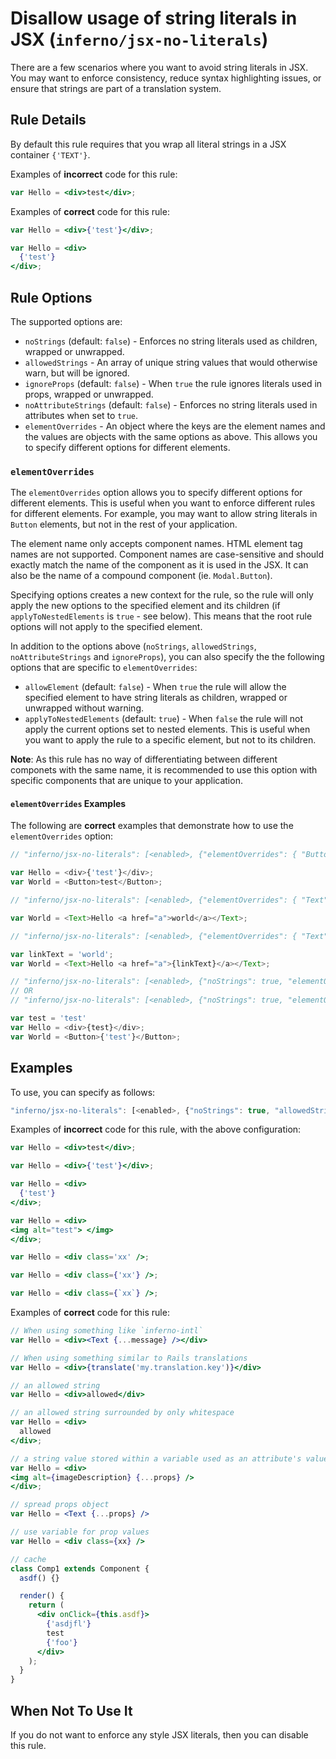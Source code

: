 # Disallow usage of string literals in JSX (`inferno/jsx-no-literals`)

<!-- end auto-generated rule header -->

There are a few scenarios where you want to avoid string literals in JSX. You may want to enforce consistency, reduce syntax highlighting issues, or ensure that strings are part of a translation system.

## Rule Details

By default this rule requires that you wrap all literal strings in a JSX container `{'TEXT'}`.

Examples of **incorrect** code for this rule:

```jsx
var Hello = <div>test</div>;
```

Examples of **correct** code for this rule:

```jsx
var Hello = <div>{'test'}</div>;
```

```jsx
var Hello = <div>
  {'test'}
</div>;
```

## Rule Options

The supported options are:

- `noStrings` (default: `false`) - Enforces no string literals used as children, wrapped or unwrapped.
- `allowedStrings` - An array of unique string values that would otherwise warn, but will be ignored.
- `ignoreProps` (default: `false`) - When `true` the rule ignores literals used in props, wrapped or unwrapped.
- `noAttributeStrings` (default: `false`) - Enforces no string literals used in attributes when set to `true`.
- `elementOverrides` - An object where the keys are the element names and the values are objects with the same options as above. This allows you to specify different options for different elements.

### `elementOverrides`

The `elementOverrides` option allows you to specify different options for different elements. This is useful when you want to enforce different rules for different elements. For example, you may want to allow string literals in `Button` elements, but not in the rest of your application.

The element name only accepts component names.
HTML element tag names are not supported. Component names are case-sensitive and should exactly match the name of the component as it is used in the JSX.
It can also be the name of a compound component (ie. `Modal.Button`).

Specifying options creates a new context for the rule, so the rule will only apply the new options to the specified element and its children (if `applyToNestedElements` is `true` - see below).
This means that the root rule options will not apply to the specified element.

In addition to the options above (`noStrings`, `allowedStrings`, `noAttributeStrings` and `ignoreProps`), you can also specify the the following options that are specific to `elementOverrides`:

- `allowElement` (default: `false`) - When `true` the rule will allow the specified element to have string literals as children, wrapped or unwrapped without warning.
- `applyToNestedElements` (default: `true`) - When `false` the rule will not apply the current options set to nested elements. This is useful when you want to apply the rule to a specific element, but not to its children.

**Note**: As this rule has no way of differentiating between different componets with the same name, it is recommended to use this option with specific components that are unique to your application.

#### `elementOverrides` Examples

The following are **correct** examples that demonstrate how to use the `elementOverrides` option:

```js
// "inferno/jsx-no-literals": [<enabled>, {"elementOverrides": { "Button": {"allowElement": true} }}]

var Hello = <div>{'test'}</div>;
var World = <Button>test</Button>;
```

```js
// "inferno/jsx-no-literals": [<enabled>, {"elementOverrides": { "Text": {"allowElement": true} }}]

var World = <Text>Hello <a href="a">world</a></Text>;
```

```js
// "inferno/jsx-no-literals": [<enabled>, {"elementOverrides": { "Text": {"allowElement": true, "applyToNestedElements": false} }}]

var linkText = 'world';
var World = <Text>Hello <a href="a">{linkText}</a></Text>;
```

```js
// "inferno/jsx-no-literals": [<enabled>, {"noStrings": true, "elementOverrides": { "Button": {"noStrings": false} }}]
// OR
// "inferno/jsx-no-literals": [<enabled>, {"noStrings": true, "elementOverrides": { "Button": {} }}]

var test = 'test'
var Hello = <div>{test}</div>;
var World = <Button>{'test'}</Button>;
```

## Examples

To use, you can specify as follows:

```js
"inferno/jsx-no-literals": [<enabled>, {"noStrings": true, "allowedStrings": ["allowed"], "ignoreProps": false, "noAttributeStrings": true }]
```

Examples of **incorrect** code for this rule, with the above configuration:

```jsx
var Hello = <div>test</div>;
```

```jsx
var Hello = <div>{'test'}</div>;
```

```jsx
var Hello = <div>
  {'test'}
</div>;
```

```jsx
var Hello = <div>
<img alt="test"> </img>
</div>;
```

```jsx
var Hello = <div class='xx' />;
```

```jsx
var Hello = <div class={'xx'} />;
```

```jsx
var Hello = <div class={`xx`} />;
```

Examples of **correct** code for this rule:

```jsx
// When using something like `inferno-intl`
var Hello = <div><Text {...message} /></div>
```

```jsx
// When using something similar to Rails translations
var Hello = <div>{translate('my.translation.key')}</div>
```

```jsx
// an allowed string
var Hello = <div>allowed</div>
```

```jsx
// an allowed string surrounded by only whitespace
var Hello = <div>
  allowed
</div>;
```

```jsx
// a string value stored within a variable used as an attribute's value
var Hello = <div>
<img alt={imageDescription} {...props} />
</div>;
```

```jsx
// spread props object
var Hello = <Text {...props} />
```

```jsx
// use variable for prop values
var Hello = <div class={xx} />
```

```jsx
// cache
class Comp1 extends Component {
  asdf() {}

  render() {
    return (
      <div onClick={this.asdf}>
        {'asdjfl'}
        test
        {'foo'}
      </div>
    );
  }
}
```

## When Not To Use It

If you do not want to enforce any style JSX literals, then you can disable this rule.
